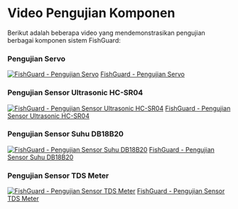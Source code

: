 # Video Pengujian Komponen

Berikut adalah beberapa video yang mendemonstrasikan pengujian berbagai komponen sistem FishGuard:

### Pengujian Servo
[![FishGuard - Pengujian Servo](https://img.youtube.com/vi/so1Q0JGrFqs/hqdefault.jpg)](https://youtube.com/shorts/so1Q0JGrFqs)
[FishGuard - Pengujian Servo](https://youtube.com/shorts/so1Q0JGrFqs)

### Pengujian Sensor Ultrasonic HC-SR04
[![FishGuard - Pengujian Sensor Ultrasonic HC-SR04](https://img.youtube.com/vi/BEghkpv-a9c/hqdefault.jpg)](https://youtube.com/shorts/BEghkpv-a9c)
[FishGuard - Pengujian Sensor Ultrasonic HC-SR04](https://youtube.com/shorts/BEghkpv-a9c)

### Pengujian Sensor Suhu DB18B20
[![FishGuard - Pengujian Sensor Suhu DB18B20](https://img.youtube.com/vi/GRMajEtZu9U/hqdefault.jpg)](https://youtube.com/shorts/GRMajEtZu9U)
[FishGuard - Pengujian Sensor Suhu DB18B20](https://youtube.com/shorts/GRMajEtZu9U)

### Pengujian Sensor TDS Meter
[![FishGuard - Pengujian Sensor TDS Meter](https://img.youtube.com/vi/mBj6UEZTyug/hqdefault.jpg)](https://youtu.be/mBj6UEZTyug)
[FishGuard - Pengujian Sensor TDS Meter](https://youtu.be/mBj6UEZTyug)